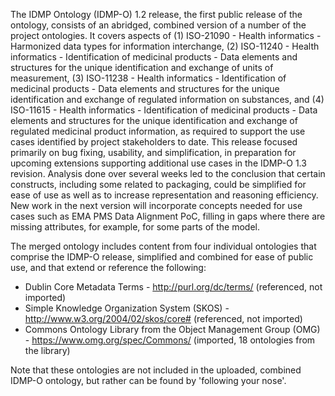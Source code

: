 The IDMP Ontology (IDMP-O) 1.2 release, the first public release of the ontology, consists of an abridged, combined version of a number of the project ontologies. It covers aspects of (1) ISO-21090 - Health informatics - Harmonized data types for information interchange, (2) ISO-11240 - Health informatics - Identification of medicinal products - Data elements and structures for the unique identification and exchange of units of measurement, (3) ISO-11238 - Health informatics - Identification of medicinal products - Data elements and structures for the unique identification and exchange of regulated information on substances, and (4) ISO-11615 - Health informatics - Identification of medicinal products - Data elements and structures for the unique identification and exchange of regulated medicinal product information, as required to support the use cases identified by project stakeholders to date. This release focused primarily on bug fixing, usability, and simplification, in preparation for upcoming extensions supporting additional use cases in the IDMP-O 1.3 revision. Analysis done over several weeks led to the conclusion that certain constructs, including some related to packaging, could be simplified for ease of use as well as to increase representation and reasoning efficiency. New work in the next version will incorporate concepts needed for use cases such as EMA PMS Data Alignment PoC, filling in gaps where there are missing attributes, for example, for some parts of the model.

The merged ontology includes content from four individual ontologies that comprise the IDMP-O release, simplified and combined for ease of public use, and that extend or reference the following:
   - Dublin Core Metadata Terms - http://purl.org/dc/terms/ (referenced, not imported)
   - Simple Knowledge Organization System (SKOS) - http://www.w3.org/2004/02/skos/core# (referenced, not imported)
   - Commons Ontology Library from the Object Management Group (OMG) - https://www.omg.org/spec/Commons/ (imported, 18 ontologies from the library)

Note that these ontologies are not included in the uploaded, combined IDMP-O ontology, but rather can be found by 'following your nose'.